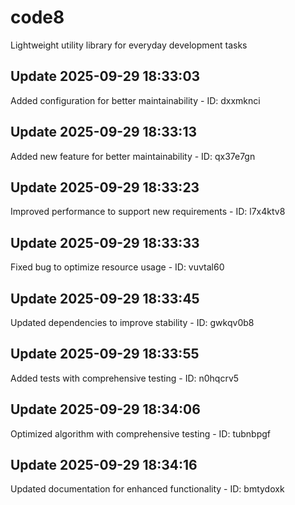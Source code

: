 # code8
Lightweight utility library for everyday development tasks

## Update 2025-09-29 18:33:03
Added configuration for better maintainability - ID: dxxmknci


## Update 2025-09-29 18:33:13
Added new feature for better maintainability - ID: qx37e7gn


## Update 2025-09-29 18:33:23
Improved performance to support new requirements - ID: l7x4ktv8


## Update 2025-09-29 18:33:33
Fixed bug to optimize resource usage - ID: vuvtal60


## Update 2025-09-29 18:33:45
Updated dependencies to improve stability - ID: gwkqv0b8


## Update 2025-09-29 18:33:55
Added tests with comprehensive testing - ID: n0hqcrv5


## Update 2025-09-29 18:34:06
Optimized algorithm with comprehensive testing - ID: tubnbpgf


## Update 2025-09-29 18:34:16
Updated documentation for enhanced functionality - ID: bmtydoxk

